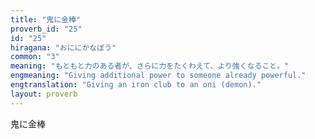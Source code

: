 ```yaml
---
title: "鬼に金棒"
proverb_id: "25"
id: "25"
hiragana: "おににかなぼう"
common: "3"
meaning: "もともと力のある者が、さらに力をたくわえて、より強くなること。"
engmeaning: "Giving additional power to someone already powerful."
engtranslation: "Giving an iron club to an oni (demon)."
layout: proverb
---
```


鬼に金棒
